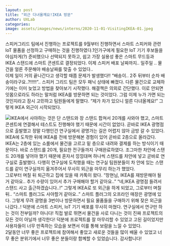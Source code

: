 ```yaml
---
layout: post
title: "외근 다녀올께요!IKEA 방문"
author: UXLab
categories:
image: assets/images/news/interns/2020-11-01-VisitingIKEA-01.jpeg
---
```


스피커그리드 팀에서 진행하는 프로젝트를 9월부터 진행하면서 스마트 스피커와 관련 IoT 물품을 선정하고 구매하는 것을 진행하였다.1인가구에게 필요한 IoT 기기 후보들을 야심차게(?) 준비했으나 선택되지 못하고, 쉽고 가장 실용성 좋은 스마트 무드등과 IKEA 스탠드에 스마트 콘센트로 결정되었다. 이제 스피커 배포 날짜까지.. 일주일 .. 물건을 얼른 주문해야 배송날짜를 맞출 수 있었다..<br>
이제 일이 거의 끝나간다고 생각할 때쯤 문제가 발생했다!! “배송이.. 2주 뒤부터 순차 배송이라구요..?!!!!!”.. 스피커 그리드 팀은 모두 패닉 상태에 빠졌다. 다른 물건으로 교체하기에는 이미 늦었고 방법을 찾아보기 시작했다. 해결책은 의외로 간단했다. 이로 안되면 잇몸으로라도 하라는 말처럼 IKEA를 방문하면 되는 것이었다. 그럼 이제 누가 가면 되는 것인지라고 잠시 고민하고 팀원들에게 말했다. “제가 차가 있으니 얼른 다녀올께요!” 그렇게 IKEA 외근이 시작되었다.<br>

<img src="{{site.baseurl}}/assets/images/news/interns/2020-11-01-VisitingIKEA-02.jpeg">IKEA에서 사야하는 것은 단 스탠드와 장 스탠드 합쳐서 20개를 사와야 했고, 스마트 콘센트에 연결해서 테스트도 진행해야 했기 때문에 시간이 없었다. 곧바로 IKEA 광명점으로 출발했고 정말 다행인건 연구실에서 광명가는 길은 어렵지 않아 금방 갈 수 있었다. IKEA에 도착한 뒤에 IKEA를 전에 방문해본 경험이 있어 곧바로 2층으로 올라갔다. IKEA는 2층에 있는 쇼룸에서 물건을 고르고 밑 층으로 내려와 결제를 하는 방식이기 때문이다. 바로 스탠드를 20개, 필요한 전구들까지 구매완료하였다. 조그마한 차안에 스탠드 20개를 넣어야 했기 때문에 혼자서 낑낑대며 하나씩 스탠드를 차안에 넣고 곧바로 연구실로 출발했다. 다행히 연구실에 도착했을 때는 연구실 팀원분들이 차 안에 있는 스탠드를 같이 연구실까지 옮겨주어서 무사히 외근을 마무리 하는가 했었다.<br>
그로부터 며칠 뒤 퇴근하고 집에 있을 때 카톡이 왔다.
“창현님, IKEA를 재방문해야 될거 같아요.. 추가 수량이 있어서 추가 구매해야 할거 같아요..”
“네,IKEA 광명점 들려서 스탠드 사고 출근하겠습니다..!” 그렇게 IKEA로 또 외근을 하게 되었고, 그로부터 며칠 뒤..
“스마트 플러그도 사야할거 같아요..” 스마트 플러그의 오프라인 매장은 광명에 있다.
그렇게 무려 광명을 3번이나 방문하면서 필요 물품들을 구매하기 위해 잦은 외근을 나갔다..! 덕분에 스마트 스피커, IoT 기기 배포를 무사히 마쳤다. 연구실에서 연구만 하는 것이 전부일까? 아니다! 직접 발로 뛰면서 물건을 사로 다니는 것이 진짜 프로젝트의 모든 것이 아닐까 생각한다! 덕분에 프로젝트를 잘 마무리할 수 있었고 고된 길이었지만 사용자들이 너무 만족하는 모습을 보면서 이를 통해 보람을 느낄 수 있었다. <br>
2달동안 너무 좋은 프로젝트에 참여해서 좋았고 새로운 것들을 많이 배울 수 있었고 너무 좋은 분위기에서 너무 좋은 분들이랑 함꼐할 수 있었습니다. 감사합니다!